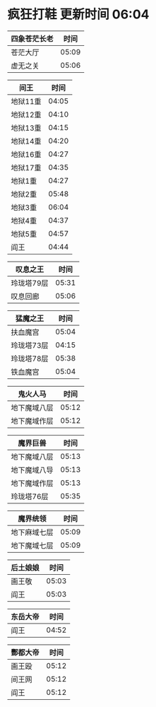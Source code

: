 # 疯狂打鞋 更新时间 06:04

| 四象苍茫长老   | 时间    |
|--------|-------|
| 苍茫大厅 | 05:09 |
| 虚无之关 | 05:06 |

| 间王   | 时间    |
|--------|-------|
| 地狱11重 | 04:05 |
| 地狱12重 | 04:10 |
| 地狱13重 | 04:15 |
| 地狱14重 | 04:20 |
| 地狱16重 | 04:27 |
| 地狱17重 | 04:35 |
| 地狱1重 | 04:27 |
| 地狱2重 | 05:48 |
| 地狱3重 | 06:04 |
| 地狱4重 | 04:37 |
| 地狱5重 | 04:57 |
| 阎王 | 04:44 |

| 叹息之王   | 时间    |
|--------|-------|
| 玲珑塔79层 | 05:31 |
| 叹息回廊 | 05:06 |

| 猛魔之王   | 时间    |
|--------|-------|
| 扶血魔宫 | 05:04 |
| 玲珑塔73层 | 04:15 |
| 玲珑塔78层 | 05:38 |
| 铁血魔宫 | 05:04 |

| 鬼火人马   | 时间    |
|--------|-------|
| 地下魔域八层 | 05:12 |
| 地下魔域作层 | 05:12 |

| 魔界巨兽   | 时间    |
|--------|-------|
| 地下魔域八层 | 05:13 |
| 地下魔域八导 | 05:13 |
| 地下魔域作层 | 05:13 |
| 玲珑塔76层 | 05:35 |

| 魔界统领   | 时间    |
|--------|-------|
| 地下麻域七层 | 05:09 |
| 地下魔域七层 | 05:09 |

| 后土娘娘   | 时间    |
|--------|-------|
| 画王敬 | 05:03 |
| 阎王 | 05:03 |

| 东岳大帝   | 时间    |
|--------|-------|
| 阎王 | 04:52 |

| 酆都大帝   | 时间    |
|--------|-------|
| 画王殴 | 05:12 |
| 间王网 | 05:12 |
| 阎王 | 05:12 |